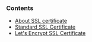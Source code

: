 ### Contents

*   [About SSL certificate](#about)
*   [Standard SSL Certificate](#standard-ssl)
*   [Let's Encrypt SSL Certificate](#letsencrypt-ssl)

